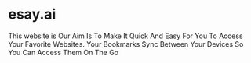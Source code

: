 # esay.ai
This website is Our Aim Is To Make It Quick And Easy For You To Access Your Favorite Websites. Your Bookmarks Sync Between Your Devices So You Can Access Them On The Go
